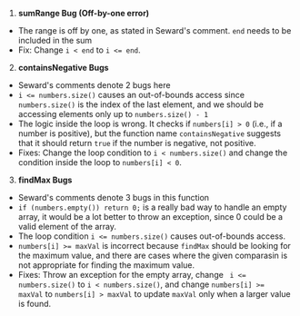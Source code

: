 1. **sumRange Bug (Off-by-one error)**
  - The range is off by one, as stated in Seward's comment. ```end``` needs to be included in the sum
  - Fix: Change ```i < end``` to ```i <= end```.
2. **containsNegative Bugs**
  - Seward's comments denote 2 bugs here
  - ```i <= numbers.size()``` causes an out-of-bounds access since ```numbers.size()``` is the index of the last element, and we should be accessing elements only up to ```numbers.size() - 1```
  - The logic inside the loop is wrong. It checks if ```numbers[i] > 0``` (i.e., if a number is positive), but the function name ```containsNegative``` suggests that it should return ```true``` if the number is negative, not positive.
  - Fixes: Change the loop condition to ```i < numbers.size()``` and change the condition inside the loop to ```numbers[i] < 0```.
3. **findMax Bugs**
  - Seward's comments denote 3 bugs in this function    
  - ```if (numbers.empty()) return 0;``` is a really bad way to handle an empty array, it would be a lot better to throw an exception, since 0 could be a valid element of the array.
  - The loop condition ```i <= numbers.size()``` causes out-of-bounds access. 
  - ```numbers[i] >= maxVal``` is incorrect because ```findMax``` should be looking for the maximum value, and there are cases where the given comparasin is not appropriate for finding the maximum value.
  - Fixes: Throw an exception for the empty array, change ``` i <= numbers.size()``` to ```i < numbers.size()```, and change ```numbers[i] >= maxVal``` to ```numbers[i] > maxVal``` to update ```maxVal``` only when a larger value is found.
